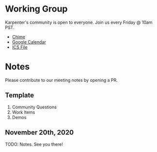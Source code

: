 # Working Group
Karpenter's community is open to everyone. Join us every Friday @ 10am PST.
- [Chime](https://chime.aws/4563870068)
- [Google Calendar](https://calendar.google.com/event?action=TEMPLATE&tmeid=MXRuZWZkNW1tazJ2bWExMW01aG8ycDlvbGJfMjAyMDExMjBUMTgwMDAwWiBlbGxpc3Rhcm5AbQ&tmsrc=ellistarn%40gmail.com&scp=ALL)
- [ICS File](https://karpenter.s3-us-west-2.amazonaws.com/karpenter.ics)

# Notes
Please contribute to our meeting notes by opening a PR.

## Template
1. Community Questions
2. Work Items
3. Demos

## November 20th, 2020
TODO: Notes. See you there!
